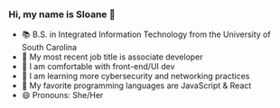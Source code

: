 ### Hi, my name is Sloane 👾

- 📚 B.S. in Integrated Information Technology from the University of South Carolina
- 💼 My most recent job title is associate developer
- 🦋 I am comfortable with front-end/UI dev
- 🐌 I am learning more cybersecurity and networking practices
- 🌱 My favorite programming languages are JavaScript & React
- 😄 Pronouns: She/Her
